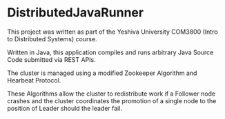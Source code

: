 # DistributedJavaRunner

This project was written as part of the Yeshiva University COM3800 (Intro to Distributed Systems) course. 

Written in Java, this application compiles and runs arbitrary Java Source Code submitted via REST APIs. 

The cluster is managed using a modified Zookeeper Algorithm and Hearbeat Protocol. 

These Algorithms allow the cluster to redistribute work if a Follower node crashes and the cluster coordinates the promotion of a single node to the position of Leader should the leader fail.
